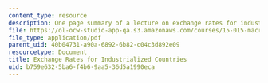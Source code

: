 ```yaml
---
content_type: resource
description: One page summary of a lecture on exchange rates for industrialized countries.
file: https://ol-ocw-studio-app-qa.s3.amazonaws.com/courses/15-015-macro-and-international-economics-fall-2011/b759e6325ba6f4b69aa536d5a1990eca_MIT15_015F11_lec04.pdf
file_type: application/pdf
parent_uid: 40b04731-a90a-6892-6b82-c04c3d892e09
resourcetype: Document
title: Exchange Rates for Industrialized Countries
uid: b759e632-5ba6-f4b6-9aa5-36d5a1990eca
---
```

